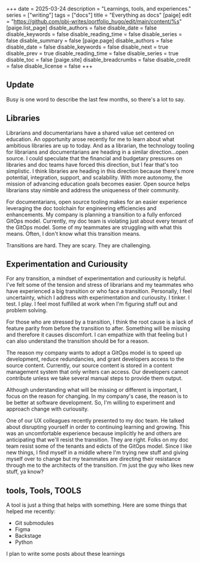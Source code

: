 +++
date = 2025-03-24
description = "Learnings, tools, and experiences."
series = ["writing"]
tags = ["docs"]
title = "Everything as docs"
[paige]
edit = "https://github.com/pbj-writes/portfolio_hugo/edit/main/content/%s"
[paige.list_page]
disable_authors = false
disable_date = false
disable_keywords = false
disable_reading_time = false
disable_series = false
disable_summary = false
[paige.page]
disable_authors = false
disable_date = false
disable_keywords = false
disable_next = true
disable_prev = true
disable_reading_time = false
disable_series = true
disable_toc = false
[paige.site]
disable_breadcrumbs = false
disable_credit = false
disable_license = false
+++

## Update
Busy is one word to describe the last few months, so there's a lot to say. 

## Libraries
Librarians and documentarians have a shared value set centered on education. An opportunity arose recently for me to learn about what ambitious libraries are up to today. And as a librarian, the technology tooling for librarians and documentarians are heading in a similar direction...open source. I could speculate that the financial and budgetary pressures on libraries and doc teams have forced this direction, but I fear that's too simplistic. I think libraries are heading in this direction because there's more potential, integration, support, and scalability. With more autonomy, the mission of advancing education goals becomes easier. Open source helps librarians stay nimble and address the uniqueness of their community. 

For documentarians, open source tooling makes for an easier experience leveraging the doc toolchain for engineering efficiencies and enhancements. My company is planning a transition to a fully enforced GitOps model. Currently, my doc team is violating just about every tenant of the GitOps model. Some of my teammates are struggling with what this means. Often, I don't know what this transition means. 

Transitions are hard. They are scary. They are challenging. 

## Experimentation and Curiousity
For any transition, a mindset of experimentation and curiousity is helpful. I've felt some of the tension and stress of librarians and my teammates who have experienced a big transition or who face a transition. Personally, I feel uncertainty, which I address with experimentation and curiousity. I tinker. I test. I play. I feel most fulfilled at work when I'm figuring stuff out and problem solving. 

For those who are stressed by a transition, I think the root cause is a lack of feature parity from before the transition to after. Something will be missing and therefore it causes discomfort. I can empathize with that feeling but I can also understand the transition should be for a reason. 

The reason my company wants to adopt a GitOps model is to speed up development, reduce redundancies, and grant developers access to the source content. Currently, our source content is stored in a content management system that only writers can access. Our developers cannot contribute unless we take several manual steps to provide them output. 

Although understanding what will be missing or different is important, I focus on the reason for changing. In my company's case, the reason is to be better at software development. So, I'm willing to experiment and approach change with curiousity. 

One of our UX colleagues recently presented to my doc team. He talked about disrupting yourself in order to continuing learning and growing. This was an uncomfortable experience because implicitly he and others are anticipating that we'll resist the transition. They are right. Folks on my doc team resist some of the tenants and edicts of the GitOps model. Since I like new things, I find myself in a middle where I'm trying new stuff and giving myself over to change but my teammates are directing their resistance through me to the architects of the transition. I'm just the guy who likes new stuff, ya know?

## tools, Tools, TOOLS
A tool is just a thing that helps with something. Here are some things that helped me recently: 
- Git submodules
- Figma
- Backstage
- Python

I plan to write some posts about these learnings 